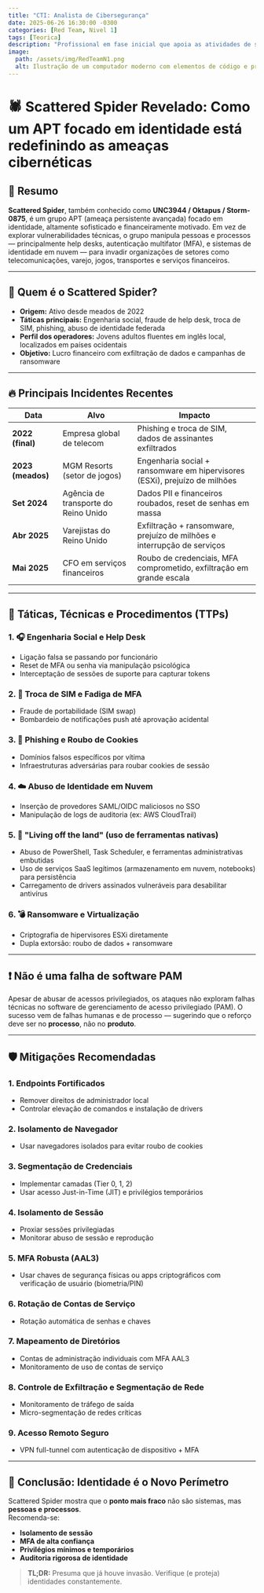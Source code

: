 ```yaml
---
title: "CTI: Analista de Cibersegurança"
date: 2025-06-26 16:30:00 -0300
categories: [Red Team, Nivel 1]
tags: [Teorica]
description: "Profissional em fase inicial que apoia as atividades de simulação de ataques, realiza tarefas básicas de reconhecimento e testes preliminares de vulnerabilidades sob supervisão. Está focado em aprender técnicas de ofensiva, ferramentas e metodologias para entender o funcionamento dos sistemas alvo."
image:
  path: /assets/img/RedTeamN1.png
  alt: Ilustração de um computador moderno com elementos de código e processamento
---
```


# 🕷️ Scattered Spider Revelado: Como um APT focado em identidade está redefinindo as ameaças cibernéticas

## 📌 Resumo

**Scattered Spider**, também conhecido como **UNC3944 / Oktapus / Storm-0875**, é um grupo APT (ameaça persistente avançada) focado em identidade, altamente sofisticado e financeiramente motivado. Em vez de explorar vulnerabilidades técnicas, o grupo manipula pessoas e processos — principalmente help desks, autenticação multifator (MFA), e sistemas de identidade em nuvem — para invadir organizações de setores como telecomunicações, varejo, jogos, transportes e serviços financeiros.

---

## 🧠 Quem é o Scattered Spider?

- **Origem:** Ativo desde meados de 2022  
- **Táticas principais:** Engenharia social, fraude de help desk, troca de SIM, phishing, abuso de identidade federada  
- **Perfil dos operadores:** Jovens adultos fluentes em inglês local, localizados em países ocidentais  
- **Objetivo:** Lucro financeiro com exfiltração de dados e campanhas de ransomware  

---

## 🔥 Principais Incidentes Recentes

| Data          | Alvo                                 | Impacto                                                                 |
|---------------|--------------------------------------|-------------------------------------------------------------------------|
| **2022 (final)** | Empresa global de telecom         | Phishing e troca de SIM, dados de assinantes exfiltrados               |
| **2023 (meados)** | MGM Resorts (setor de jogos)     | Engenharia social + ransomware em hipervisores (ESXi), prejuízo de milhões |
| **Set 2024**   | Agência de transporte do Reino Unido| Dados PII e financeiros roubados, reset de senhas em massa              |
| **Abr 2025**   | Varejistas do Reino Unido           | Exfiltração + ransomware, prejuízo de milhões e interrupção de serviços |
| **Mai 2025**   | CFO em serviços financeiros         | Roubo de credenciais, MFA comprometido, exfiltração em grande escala   |

---

## 🧰 Táticas, Técnicas e Procedimentos (TTPs)

### 1. 🎧 Engenharia Social e Help Desk  
- Ligação falsa se passando por funcionário  
- Reset de MFA ou senha via manipulação psicológica  
- Interceptação de sessões de suporte para capturar tokens

### 2. 📲 Troca de SIM e Fadiga de MFA  
- Fraude de portabilidade (SIM swap)  
- Bombardeio de notificações push até aprovação acidental

### 3. 🎣 Phishing e Roubo de Cookies  
- Domínios falsos específicos por vítima  
- Infraestruturas adversárias para roubar cookies de sessão

### 4. ☁️ Abuso de Identidade em Nuvem  
- Inserção de provedores SAML/OIDC maliciosos no SSO  
- Manipulação de logs de auditoria (ex: AWS CloudTrail)

### 5. 🔧 "Living off the land" (uso de ferramentas nativas)  
- Abuso de PowerShell, Task Scheduler, e ferramentas administrativas embutidas  
- Uso de serviços SaaS legítimos (armazenamento em nuvem, notebooks) para persistência  
- Carregamento de drivers assinados vulneráveis para desabilitar antivírus

### 6. 💣 Ransomware e Virtualização  
- Criptografia de hipervisores ESXi diretamente  
- Dupla extorsão: roubo de dados + ransomware

---

## ❗ Não é uma falha de software PAM

Apesar de abusar de acessos privilegiados, os ataques não exploram falhas técnicas no software de gerenciamento de acesso privilegiado (PAM). O sucesso vem de falhas humanas e de processo — sugerindo que o reforço deve ser no **processo**, não no **produto**.

---

## 🛡️ Mitigações Recomendadas

### 1. Endpoints Fortificados  
- Remover direitos de administrador local  
- Controlar elevação de comandos e instalação de drivers

### 2. Isolamento de Navegador  
- Usar navegadores isolados para evitar roubo de cookies

### 3. Segmentação de Credenciais  
- Implementar camadas (Tier 0, 1, 2)  
- Usar acesso Just-in-Time (JIT) e privilégios temporários

### 4. Isolamento de Sessão  
- Proxiar sessões privilegiadas  
- Monitorar abuso de sessão e reprodução

### 5. MFA Robusta (AAL3)  
- Usar chaves de segurança físicas ou apps criptográficos com verificação de usuário (biometria/PIN)

### 6. Rotação de Contas de Serviço  
- Rotação automática de senhas e chaves

### 7. Mapeamento de Diretórios  
- Contas de administração individuais com MFA AAL3  
- Monitoramento de uso de contas de serviço

### 8. Controle de Exfiltração e Segmentação de Rede  
- Monitoramento de tráfego de saída  
- Micro-segmentação de redes críticas

### 9. Acesso Remoto Seguro  
- VPN full-tunnel com autenticação de dispositivo + MFA

---

## 🧩 Conclusão: Identidade é o Novo Perímetro

Scattered Spider mostra que o **ponto mais fraco** não são sistemas, mas **pessoas e processos**.  
Recomenda-se:

- **Isolamento de sessão**
- **MFA de alta confiança**
- **Privilégios mínimos e temporários**
- **Auditoria rigorosa de identidade**

> **TL;DR:** Presuma que já houve invasão. Verifique (e proteja) identidades constantemente.



